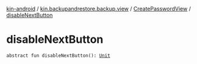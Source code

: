 [kin-android](../../index.md) / [kin.backupandrestore.backup.view](../index.md) / [CreatePasswordView](index.md) / [disableNextButton](./disable-next-button.md)

# disableNextButton

`abstract fun disableNextButton(): `[`Unit`](https://kotlinlang.org/api/latest/jvm/stdlib/kotlin/-unit/index.html)